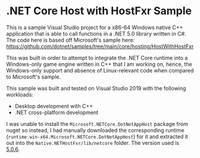 # .NET Core Host with HostFxr Sample

This is a sample Visual Studio project for a x86-64 Windows native C++ application that is able to call functions in a .NET 5.0 library written in C#. The code here is based off Microsoft's sample here: https://github.com/dotnet/samples/tree/main/core/hosting/HostWithHostFxr

This was built in order to attempt to integrate the .NET Core runtime into a Windows-only game engine written in C++ that I am working on, hence, the Windows-only support and absence of Linux-relevant code when compared to Microsoft's sample.

This sample was built and tested on Visual Studio 2019 with the following workloads:
- Desktop development with C++
- .NET cross-platform development

I was unable to install the `Microsoft.NETCore.DotNetAppHost` package from nuget so instead, I had manually downloaded the corresponding runtime (`runtime.win-x64.Microsoft.NETCore.DotNetAppHost`) for it and extracted it out into the `Native.NETHostFxr/lib/netcore` folder. The version used is [5.0.6](https://www.nuget.org/packages/runtime.win-x64.Microsoft.NETCore.DotNetAppHost/5.0.6).